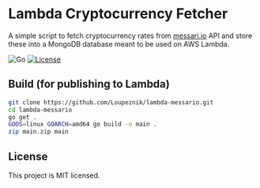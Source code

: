 # Lambda Cryptocurrency Fetcher
A simple script to fetch cryptocurrency rates from [messari.io](https://messari.io) API and store these into a MongoDB database
meant to be used on AWS Lambda.

![Go](https://img.shields.io/badge/go-%2300ADD8.svg?style=for-the-badge&logo=go&logoColor=white)
[![License](https://img.shields.io/github/license/Loupeznik/ServerStatusChecker?style=for-the-badge)](./LICENSE)

## Build (for publishing to Lambda)
```bash
git clone https://github.com/Loupeznik/lambda-messario.git
cd lambda-messario
go get .
GOOS=linux GOARCH=amd64 go build -o main .
zip main.zip main
```

## License
This project is MIT licensed.
